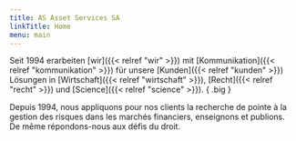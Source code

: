 ```yaml
---
title: AS Asset Services SA
linkTitle: Home
menu: main
---
```


Seit 1994 erarbeiten [wir]({{< relref "wir" >}}) mit [Kommunikation]({{< relref "kommunikation" >}}) für unsere [Kunden]({{< relref "kunden" >}}) Lösungen in [Wirtschaft]({{< relref "wirtschaft" >}}), [Recht]({{< relref "recht" >}}) und [Science]({{< relref "science" >}}).
{ .big }

Depuis 1994, nous appliquons pour nos clients la recherche de pointe à la gestion des risques dans les marchés financiers, enseignons et publions. De même répondons-nous aux défis du droit.